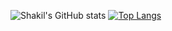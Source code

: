 ![Shakil's GitHub stats](https://github-readme-stats.vercel.app/api?username=rishakil&show_icons=true&show_owner&theme=radical&count_private=true)
[![Top Langs](https://github-readme-stats.vercel.app/api/top-langs/?username=rishakil&langs_count=8&layout=compact)](https://github.com/rishakil/github-readme-stats)
